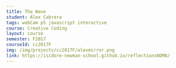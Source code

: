 ```yaml
---
title: The Wave
student: Alex Cabrera
tags: webCam p5 javascript interactive
course: Creative Coding
layout: course
semester: F2017
courseId: cc2017F
img: /img/projects/cc2017F/alexmirror.png
link: https://isidore-newman-school.github.io/reflectionsNOMA/
---
```

